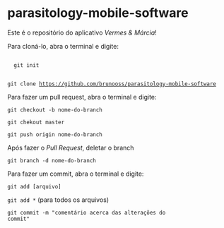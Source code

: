 # parasitology-mobile-software

Este é o repositório do aplicativo <i>Vermes & Márcia</i>!

Para cloná-lo, abra o terminal e digite:

<code>
  git init
  
  git clone https://github.com/brunooss/parasitology-mobile-software
</code>

Para fazer um pull request, abra o terminal e digite:

<code>git checkout -b nome-do-branch</code>

<code>git chekout master</code>

<code>git push origin nome-do-branch</code>

Após fazer o <i>Pull Request</i>, deletar o branch

<code>git branch -d nome-do-branch</code>

Para fazer um commit, abra o terminal e digite:

<code>git add [arquivo]</code>
  
<code>git add *</code> (para todos os arquivos)  

<code>git commit -m "comentário acerca das alterações do commit"</code>
